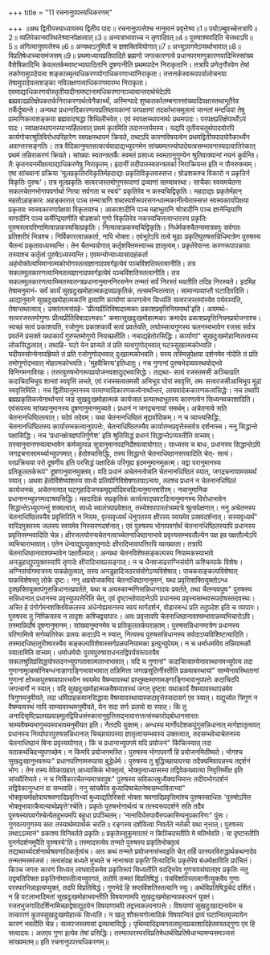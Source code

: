 +++
title = "11 रचनानुपपत्त्यधिकरणम्"

+++
॥अथ द्वितीयस्याध्यायस्य द्वितीय पादः॥ रचनानुपपत्तेश्च नानुमानं प्रवृत्तेश्र्व॥1॥ पयोऽम्बुवच्चेत्तत्रापि॥2॥ व्यतिरेकानवस्थितेश्र्वानपेक्षत्वात्॥3॥ अन्यत्राभावाच्च न तृणादिवत्॥4॥ पुरुषाश्मवदिति चेत्तथाऽपि॥5॥ अंगित्वानुपपत्तेश्च॥6॥ अन्यथाऽनुमितौ च ज्ञशक्तिवियोगात्॥7॥ अभ्युऽपगमेऽप्यर्थाभावात्॥8॥ विप्रतिषेधाच्चासमंजसम्॥9॥ प्रथमाध्यायप्रतिपादिते ब्रह्मणो जगत्कारणत्वे प्रधानपरमाणुकारणवादिभिस्सांख्य वैशेषिकादिभिः केवलतर्कमवष्टभ्यापादितानि दूषणानीति प्रथमपादेन निराकृतानि। तत्रापि प्रणेतृगौरवेण तेषां तर्काणामुपादेयत्व शङ्कास्मृत्यधिकरणयोगाधिकरणाभ्यांनिराकृता। तत्तत्तर्कस्वरूपपर्यालोचनया तेषामुपादेयत्वशङ्का नविलक्षणत्वाधिकरणमारम्भ निराकृता। एवमाद्याधिकरणयोस्तृतीयादीनामष्टानामधिकरणानाञ्चावान्तरार्थभेदेऽपि ब्रह्मवादप्रतिक्षेपकतर्कनिराकरणार्थत्वेनैकार्थ्यं, अस्मिन्पादे शुष्कतर्कालम्बनास्सांख्यादिपक्षास्तथाभूतैरेव तर्कैर्दूष्यन्ते। अन्यथा प्रधानादिकारणत्वप्रतिष्ठापकानां परपक्षाणां तदर्काभासमूलत्वं जानतां मन्दधियां तेषु प्रामाणिकत्वशङ्कया ब्रह्मवादश्रद्धा शिथिलीभवेत्। एवं स्वपक्षस्थापनार्थः प्रथमपादः। परपक्षप्रतिक्षेपार्थोऽयं पादः। स्वपक्षस्थापनस्याभ्यर्हितत्वात् प्रथमं कृतमिति तदानन्तर्यमस्य। यद्यपि तृतीयचतुर्थपादयोरपि कार्यगोचरश्रुतिविरोधपरिहारेण स्वपक्षस्थापनं क्रियते, तथाऽपि कारणविषयत्वेन प्रथमद्वितीयपादयोरैकार्थ्येन अवान्तरसङ्गतिः। तत्र वैदिकानुमतसत्कार्यवादाद्यभ्युपगमेन सांख्यमतस्योपादेयत्वसम्भावनास्पदत्वातिरेकात् प्रथमं तन्निराकरणं क्रियते। सांख्याः स्वतन्त्रतर्कैः स्वमतं प्रसाध्य स्वमतानुगुण्येन श्रुतिवाक्यानां नयनं कुर्वन्ति। तैः कृतनयनमीक्षत्याद्याधिकरणेषु निराकृतम्। इदानीं तदीयास्स्वतन्त्रतर्का निराक्रियन्त इति न पौनरुक्त्यम्। एषा सांख्यानां प्रक्रिया 'मूलप्रकृतिरविकृतिर्महदाद्याः प्रकृतिविकृतयस्सप्त। षो़डशकश्च विकारो न प्रकृतिर्न विकृतिः पुरुषः'। तत्र मूलप्रकृतिः सत्वरजस्तमोगुणरूपाणां द्रव्याणां साम्यावस्था। साचैका स्वयमचेतना सकलचेतनभोगापवर्गार्था नित्या सर्वगता च स्वयं" प्रकृतिरेव न कस्यचिद्विकृतिः। महदाद्याः प्रकृतेर्महान् महतोऽहङ्कारः अहङ्कारात् पञ्च तन्मात्राणि शब्दस्पर्शरूपरसगन्धात्मकानीत्येतास्सप्त स्वस्वकार्यापेक्षया प्रकृतयः स्वस्वकारणापेक्षया विकृतयश्च। आकाशादीनि पञ्च महाभूतानि श्रोत्रादीनि पञ्च ज्ञानेन्द्रियाणि वागादीनि पञ्च कर्मेन्द्रियाणीति षोडशको गुणो विकृतिरेव नकस्यचित्तत्वान्तरस्य प्रकृतिः पुरुषस्त्वपरिणामित्वान्नकस्यचित्प्रकृतिः। नित्यत्वान्नकस्यचिद्विकृतिः। निर्धर्मकश्चैतन्यमात्रवपुः सर्वगतः प्रतिशरीरं भिन्नश्च। निर्विकारत्वान्नकर्ता, नापि भोक्ता। एवंभूतेऽपि तत्वे मूढाः प्रकृतिपुरुषसन्निधिमात्रेण पुरुषस्य चैतन्यं प्रकृतावध्यस्यन्ति। तेन चैतन्ययोगात् कर्तृशक्तिमत्त्वाच्च ज्ञातृत्वम्। प्रकृतेरेवान्तः करणरूपापन्नायाः तस्याश्च कर्तृत्वं पुरुषेऽध्यस्यन्ति। एवमन्योन्याध्यासादहंकर्ता अहंभोक्तेत्यभिमानात्मकोभोगस्तत्वज्ञानादपवर्गइत्येवं पञ्चविंशतिस्तत्वानीति। तत्र सकलमूलकारणत्वाभिमतत्वज्ञानादपवर्गइत्येवं पञ्चविंशतिस्तत्वानीति। तत्र सकलमूलकारणत्वाभिमतस्वतन्त्रप्रधानानुमाननिरसनेन तन्मतं सर्वं निरस्तं भवतीति तदिह निरस्यते। इदमिह तेषामनुमानं- सर्वं कार्यं सुखदुःखमोहात्मकद्रव्यप्रकृतिकं, तत्समन्वितत्वात्। सामान्यव्याप्तौ घटादिवदिति। आद्यानुमाने सुखदुःखमोहात्मकानि द्रव्याणि कार्याणां कारणत्वेन सिध्यंति सत्वरजस्तमांस्येव पर्यवस्यंति, तेषान्तथात्वात्। उक्तंतत्वसंग्रहे- 'प्रीत्यप्रीतिविषादात्मकाः प्रकाशप्रवृत्तिनियमार्था'इति। अयमर्थः- सत्वरजस्तमोगुणाः प्रीत्यप्रीतिविषादात्मकाः" क्रमात्सुखदुःखमोहात्मकाः क्रमादेव प्रकाशप्रवृत्तिनियमप्रयोजनाश्च। स्वच्छं सत्वं प्रकाशयति, रजोगुणः प्रकाशकार्ये सत्वं प्रवर्तयति, लघोस्सत्वगुणस्य चलनस्वभावेन रजसा सर्वत्र प्रवर्तने प्रसक्ते यथाकार्यं गुरुस्तमोगुणो नियच्छतीति। नचाद्यहेतोरसिद्धिः। कार्याणां" सुखदुःखमोहान्वितत्वस्य लोकसिद्धत्वात्। तथाहि- घटो येन प्राप्यते तं प्रति सत्वगुणोद्भवात् घटस्सुखात्मकोभवति। यदीयस्सोन्येनापह्रियते तं प्रति रजोगुणोद्भवात् दुःखात्मकोभवति। यस्य तस्मिन्नुपेक्षया दर्शनमेव नोदेति तं प्रति तमोगुणोद्भवात् मोहात्मकोभवति। 'मुहवैचित्त्य'इतिधातुः। नच गुणानां पुरुषभेदव्यवस्थयोद्भवे विनिगमनाविरहः। तत्तत्पुरुषभोगरूपप्रयोजनवशादुद्भवासिद्धेः। तद्यथा- सत्वं रजस्तमसी कञ्चित्प्रति कदाचिदभिभूय शान्तां स्ववृत्तिं लभते, एवं रजस्सत्वतमसी अभिभूय घोरां स्ववृत्तिं, तमः सत्वरजसीआभिभूय मूढां स्ववृत्तिमिति। नच द्वितीयानुमानस्य परमाण्वादिकारणकत्वेनार्थान्तरं, लाघवादेककारणकत्वसिद्धेः। नच तथापि ब्रह्मप्रकृतिकत्वेनार्थान्तरं जडं सुखदुःखमोहात्मकं कार्यजातं प्रत्यतथाभूतस्य कारणत्वेन सिध्यनवकाशादिति। एवंरूपस्य सांख्यानुमानस्य दुषणानुमानमुच्यते। प्रधानं न जगद्रचनायां समर्थम्। अचेतनत्वे सति चेतनानधिष्ठितत्वात्। यदेवं तदेवम्। यथा चेतनानधिष्ठितं मृद्दार्वादिकम्। न च व्याप्त्यसिद्धिः, चेतनानधिष्ठितस्य कार्यारम्भकत्वानुपपत्तेः, चेतनाधिष्ठितस्यैव कार्यारम्भप्रवृत्तेस्सर्वत्र दर्शनाच्च। ननु सिद्धान्ते पक्षासिद्धिः। नच 'प्रधानक्षेत्रज्ञपतिर्गुणेश' इति श्रुतिसिद्धं प्रधानं सिद्धान्तेऽप्यस्तीति वाच्यम्। तस्यानुमानगम्यत्वाभावेन कर्मव्युत्पन्न सूत्रानुमानपदनिर्देश्यत्वायोगात्। साध्यस्य च बाधः, प्रधानस्य सिद्धान्तेऽपि जगद्रचनासामर्थ्याभ्युपगमात्। हेतोश्चासिद्धिः, तस्य सिद्धान्ते चेतनाधिष्ठानसत्त्वादिति चेत्- सत्यं। परप्रक्रियया परो दूषणीय इति परसिद्धं पक्षादिकं परिगृह्य इदमनुमानमुकत्म्। यद्वा परानुमानस्य प्रतिकूलतर्करूपं" दूषणानुमानमुक्तम्। यदि प्रधानं अचेतनत्वेसति चेतनानधिष्ठितं स्यात्, जगद्रचनायामसमर्थं स्यात्। अथवा हेतोर्विशेष्यांशस्य साध्ये प्रतियोगिविशेषणतयाऽन्वयः, ततश्च प्रधानं न चेतनानधिष्ठितं कार्यजनकं, अचेतनत्वात् घटगृहादिजनकमृद्दार्वादिवचदित्यनुमानशरीरम्। नचानुमानिक प्रधानानभ्युपगमादाश्रयसिद्धिः। महदादिकं सप्रकृतिकं कार्यत्वाद्घवटदित्यनुमानस्य विरोधाभावेन सिद्धान्तेऽभ्युपगन्तुं शक्यत्वात्, साध्ये स्वातंत्र्याप्रवेशात्, तस्येश्वरपारतंत्र्यमात्रे श्रुत्यपेक्षणात्। ननु अचेतनस्य चेतनाधिष्ठितस्यैव प्रवृत्तिरिति न नियमः, वृत्सवृध्यर्थं धेनुगतस्य क्षीरस्य स्वयमेव प्रस्रवदर्शनात्। सस्यवृध्यर्थं" वारिदमुक्तस्य जलस्य स्वयमेव निस्सरणदर्शनात्। एवं पुरुषस्य भोगापवर्गार्थं चेतनानधिष्ठितस्यापि प्रधानस्य प्रवृत्तिसम्भवादिति चेन्न। क्षीरजलयोरप्यचेतनत्वाच्चेतनाधिष्ठानाभावे प्रवृत्त्यसम्भवतौल्येन पक्ष इव पक्षतौल्येऽपि व्यभिचाराभावात्। एतेन धेन्वाद्युपयुक्ततृणादेः क्षीरादिभावापत्तिरपि व्याख्याता। तत्रापि चेतनाधिष्ठानावश्यम्भावेन पक्षतौल्यात्। अन्यथा चेतनविशेषसङ्कल्पस्य नियामकस्याभावे अनडुहाद्युपयुक्तस्यापि तृणादेः क्षीरादिभावप्रसङ्गात्। न च धैनवजाढराग्निसंयोगे कश्चित्पाके विशेषः। अग्निसंयोगमात्रस्य पाकहेतुत्वात्, तस्य अनडुहादिजठरसंयोगेऽप्यविशेषात्। पाचकसङ्कल्पविशेषात् पाकविशेषस्तु लोके दृष्टः। ननु अप्रयोजकमिदं चेतनाधिष्ठानानुमानं, यथा प्रवृत्तिशक्तियुक्तोऽन्धः दृक्छक्तियुक्तपंगुसन्निधानात्प्रवर्तते, यथा च अयस्कान्मणिसन्निधानादयः प्रवर्तते, तथा चैतन्यवपुषः" पुरुषस्य सन्निधानात् प्रधानस्य प्रवृत्त्युपपत्तेरिति चेत्, एवं दृष्टान्तोपादानेऽपि प्रधानस्य प्रवृत्त्यसम्भवरूपदोषस्तदवस्थः। अस्ति हे पंगोर्गमनशक्तिविकलस्य अंधेनोह्यमानस्य स्वयं मार्गदर्शनं, वोढारमन्धं प्रति तदुपदेश इति च व्यापारः। पुरुषस्य तु निष्क्रियस्य न तादृशः कश्चिद्व्यापारः। अयः प्रवृत्तावपि चेतनाधिष्ठानावश्यम्भावान्नव्यभिचारोऽपि। तस्मान्निर्दोषं दूषणानुमानम्। सांख्यानुमानमेव च प्रतिकूलतर्कपराहतम्। पुरुषसन्निधानमात्रेण प्रधानस्य परिणामित्वे सर्गव्यतिरेकः प्रलयः कदाऽपि न स्यात्, नित्यस्य पुरुषसन्निधानस्य सर्वदाऽप्यविशिष्टत्वादिति। तस्मादधिष्ठातुरीश्वरस्यैव सङ्कल्पविशेषास्सर्गप्रळयनियामका इत्युभ्युपेयम्। न च धर्माधर्मावेव तन्नियामकौ स्यातामिति वाच्यम्। धर्माधर्मयोः पुरमपुरुषाराधनतद्विपर्ययरूपतयैव सकलश्रुतिप्रसिद्धयोस्तदनभ्युपगतावात्मलाभाभावात्। यदि च गुणानां" कदाचित्साम्येनावस्थानमभ्युपेत्य तदा गुणानामुत्कर्षानिबन्धनाङागाङ्गिभावाभावात् तन्निमित्ता जगत्प्रसूतिर्नीस्तीति प्रळयावस्थायां" साम्येनावस्थितानां गुणानां क्षोभकपुरुषव्यापारभावेन स्वयमेव वैषम्यावस्थां प्राप्तुमक्षमाणामङ्गाङ्गिभावानुपपत्तेः कदाचिदपि जगत्सर्गो न स्यात्। यदि सुखदुःखमोहात्मकवैषम्यावस्थं जगत् दृष्ट्वा यथाकार्यं वैषम्यावस्थापन्नमेव त्रिगुणमनुमीयते, तदा धर्मिग्राहकमानसिद्धाया वैषम्यावस्थायास्सदावृत्तेस्सदासर्ग एव स्यात्। यद्युच्येत त्रिगुणं न वैषम्यावस्थं नापि साम्यावस्थमनुमीयते, येन सदा सर्गः प्रलयो वा स्यात्। किं तु अनादिसृष्टिप्रलयप्रवाहमूलद्विविधसंस्कारानुवृत्तिसद्भावात्तत्तत्संस्कारोद्बोधानसारतः साम्यवैषम्यभागुभयस्वभावमनुमीयत इति। नैतदपि युक्तम्। अन्धस्य मार्गोपदेशकपुंगुसन्निधानात् मार्गज्ञातृत्ववत् प्रधानस्य निर्व्यापारपुरुषसन्निधानात् चिच्छायापत्त्या ज्ञातृत्वासम्भवस्य उक्तत्वात्, तदसम्भवेचाचेतनस्य चेतनाधिष्ठानं बिना प्रवृत्त्ययोगात्। किं च प्रधानाभ्युपगमे यदि प्रयोजनं" किंचित्स्यात् तदा यताकथंचिदभ्युपगच्छेम। न किमपि प्रयोजनमस्ति। पुरुषस्य भोगापवर्गौ हि प्रयोजनमितीष्यते। भोगश्च सुखदुःखानुभवरूपः" प्रधानपरिणामरूपाया बुद्धेर्धर्मः। पुरुषस्य तु बुद्धिच्छायापत्त्या तदैक्यमिवापन्नस्य तद्दर्शनं भोगः। तेन तस्य वेवेकाग्रहात् आध्यासिकं भोक्तृत्वं, भोक्तृत्वाध्यासस्य तद्विवेकख्यात्या निवृत्तिर्मोक्ष इति सांख्यैरिष्यते। न च निर्विकारचैतन्यमात्रवपुषः" पुरुषस्य सविकारबुध्यैक्याभिमानः तदीयभोगदर्शनं तद्विवेकानुन्धानं वा सम्भवति। ननु सांख्यैरेव बुध्यादिष्वचेतनेष्वसम्भाविताभ्यां" भोक्तृत्वमोक्षोपायश्रवणादिप्रवृत्तिभ्यां बुध्याद्यतिरिक्तो भोक्ता श्रवणादिप्रवृत्तिमांश्च पुरुषस्साधितः 'पुरुषोऽस्ति भोक्तृभावात्कैवल्यार्थप्रवृत्ते'श्चेति। प्रकृतेः पुरुषभोगार्थत्वं च तत्स्वरूपदर्शने सति तदैव पुरुषस्यापवर्गश्चेत्येतदुभयमपि बहुधा प्रपञ्चितम्। 'नानाविधैरुपायैरुपकारिण्यनुपकारिणः" पुंसः। गुणवत्यगुणस्य सतः तस्यार्थमपार्थकं चरति॥ रङ्गस्य दर्शयित्वा निवर्तते नर्तकी यथा नृत्तात्। पुरुषस्य तथाऽऽत्मानं" प्रकाश्य विनिवर्तते प्रकृतिः॥ प्रकृतेस्सुकुमारतरं न किञ्चिदस्तीति मे मतिर्भवति। या दृष्टास्तीति पुनर्नदर्शनमुपैति पुरुषस्ये'ति॥ तस्मादस्त्येव तन्मते पुरुषस्य प्रकृतिभोक्तृत्वं तद्याथार्थ्यदर्शनार्थश्रवणादिकर्तृत्वंच। अतः कथं तन्मते प्रयोजनासंभवइति चेत् तर्हि परस्परविरुद्धार्थकथनादेव तन्मतमसमंजसं। तत्वसंग्रह बध्यते मुच्यते च नानाश्रया प्रकृति'रित्यादिभिः प्रकृतेरेव बंधमोक्षाविति प्रपंचितं। किञ्च जगतः कारणं सिध्यत् लाघवादेकमेव प्रकृतिरूपं सिध्यतीति वदद्भिरेव गुणत्रयसंघातएव प्रकृतिः नतु तद्व्यतिरिक्ता प्रकृतिर्नामास्तीत्यभ्युपगतं, ततोपि तन्मतं विप्रतिषिद्धं। पंचविंशतिस्तत्वानीत्युक्त्वैव गुणाः परस्परभिन्नाइत्यप्युक्तं, तदपि विप्रतिषिद्धं। गुणभेदे हि सप्तविंशतिस्तत्वानि स्युः। अर्थविप्रतिषिद्धंचेदं दर्शितं। न हि पटलाभादिमतां सुखदुःखमोहाभवन्तीति विषयाणामपि सुखदुःखमोहान्वयकल्पनं युक्तं। रजतभुजगादिदर्शिनामिच्छाद्वेषाद्युदयेन विषयाणामपि तद्वत्त्वकल्पनापत्तेः। विषयाणां सुखदुःखाद्यन्वयेन च तत्कारणं कुतस्सुखदुःखमोहात्कं सिध्यति। न खलु शौक्ल्यगोत्वादिकं विषयान्वितं द्रव्यं घटान्वितमृन्न्यायेन कारणं भवतीति चेन्न। सत्वरजस्तमसां द्रव्यत्वासिद्धेः। पृथिव्यादिद्रव्यगतलघुत्वप्रकाशादिहेतवस्तद्गुणा एव हि सत्वादयः। अतएव गुणा इत्येव तेषां प्रसिद्धिः। तस्मात्परस्परविप्रतिषेधार्थविप्रतिषेधाभ्यामप्यसमञ्जसं सांख्यमतम्॥ इति रचनानुपपत्त्यधिकरणम्॥